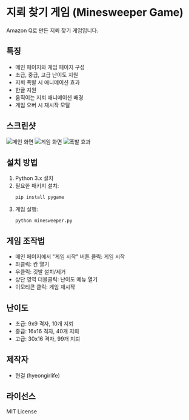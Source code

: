 # 지뢰 찾기 게임 (Minesweeper Game)

Amazon Q로 만든 지뢰 찾기 게임입니다.

## 특징
- 메인 페이지와 게임 페이지 구성
- 초급, 중급, 고급 난이도 지원
- 지뢰 폭발 시 애니메이션 효과
- 한글 지원
- 움직이는 지뢰 애니메이션 배경
- 게임 오버 시 재시작 모달

## 스크린샷
![메인 화면](screenshots/main_screen.png)
![게임 화면](screenshots/game_screen.png)
![폭발 효과](screenshots/explosion.png)

## 설치 방법
1. Python 3.x 설치
2. 필요한 패키지 설치:
   ```
   pip install pygame
   ```
3. 게임 실행:
   ```
   python minesweeper.py
   ```

## 게임 조작법
- 메인 페이지에서 "게임 시작" 버튼 클릭: 게임 시작
- 좌클릭: 칸 열기
- 우클릭: 깃발 설치/제거
- 상단 영역 더블클릭: 난이도 메뉴 열기
- 이모티콘 클릭: 게임 재시작

## 난이도
- 초급: 9x9 격자, 10개 지뢰
- 중급: 16x16 격자, 40개 지뢰
- 고급: 30x16 격자, 99개 지뢰

## 제작자
- 현걸 (hyeongirlife)

## 라이선스
MIT License
